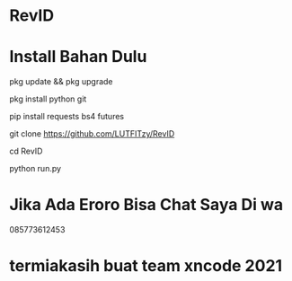 # RevID
# Install Bahan Dulu

pkg update && pkg upgrade

pkg install python git

pip install requests bs4 futures

git clone https://github.com/LUTFITzy/RevID

cd RevID

python run.py


# Jika Ada Eroro Bisa Chat Saya Di wa 
085773612453
# termiakasih buat team xncode 2021
